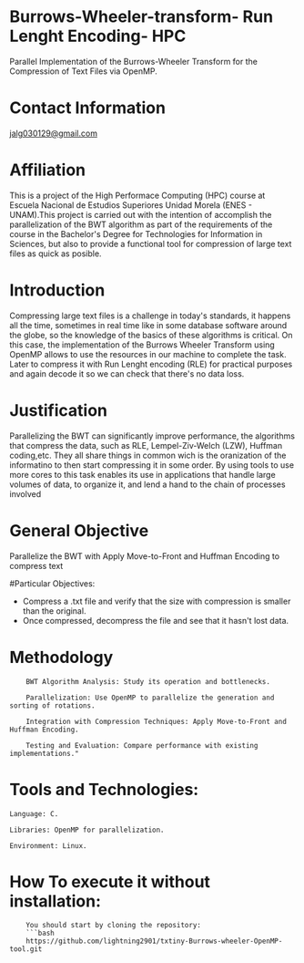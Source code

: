 # Burrows-Wheeler-transform- Run Lenght Encoding- HPC
Parallel Implementation of the Burrows-Wheeler Transform for the Compression of Text Files via OpenMP.

# Contact Information
jalg030129@gmail.com 

# Affiliation
This is a project of the High Performace Computing (HPC) course at Escuela Nacional de Estudios Superiores Unidad Morela (ENES - UNAM).This project is carried out with the intention of accomplish the parallelization of the BWT algorithm as part of the requirements of the course in the Bachelor's Degree for Technologies for Information in Sciences, but also to provide a functional tool for compression of large text files as quick as posible.

# Introduction
Compressing large text files is a challenge in today's standards, it happens all the time, sometimes in real time like in some database software around the globe, so the knowledge of the basics of these algorithms is critical. On this case, the implementation of the Burrows Wheeler Transform using OpenMP allows to use the resources in our machine to complete the task. Later to compress it with Run Lenght encoding (RLE) for practical purposes and again decode it so we can check that there's no data loss.

# Justification 
Parallelizing the BWT can significantly improve performance, the algorithms that compress the data, such as RLE, Lempel-Ziv-Welch (LZW), Huffman coding,etc. They all share things in common wich is the oranization of the informatino to then start compressing it in some order. By using tools to use more cores to this task enables its use in applications that handle large volumes of data, to organize it, and lend a hand to the chain of processes involved

# General Objective
Parallelize the BWT with Apply Move-to-Front and Huffman Encoding to compress text

#Particular Objectives:

* Compress a .txt file and verify that the size with compression is smaller than the original.
* Once compressed, decompress the file and see that it hasn't lost data.


# Methodology
        BWT Algorithm Analysis: Study its operation and bottlenecks.

        Parallelization: Use OpenMP to parallelize the generation and sorting of rotations.

        Integration with Compression Techniques: Apply Move-to-Front and Huffman Encoding.

        Testing and Evaluation: Compare performance with existing implementations."

# Tools and Technologies:

    Language: C.

    Libraries: OpenMP for parallelization.

    Environment: Linux.
# How To execute it without installation:
        You should start by cloning the repository: 
        ```bash
        https://github.com/lightning2901/txtiny-Burrows-wheeler-OpenMP-tool.git
         

